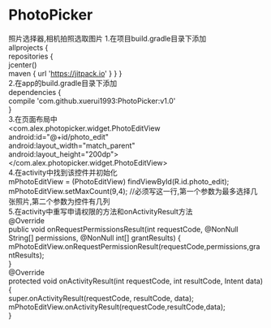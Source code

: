 # PhotoPicker
照片选择器,相机拍照选取图片
1.在项目build.gradle目录下添加
<br>
allprojects {
    <br>repositories {
	<br>jcenter()
       <br> maven { url 'https://jitpack.io' }
    }
}
<br>
2.在app的build.gradle目录下添加
<br>dependencies {
    <br>compile 'com.github.xuerui1993:PhotoPicker:v1.0'
<br>}
<br>
3.在页面布局中
<br><com.alex.photopicker.widget.PhotoEditView
		<br>android:id="@+id/photo_edit"
		<br>android:layout_width="match_parent"
		<br>android:layout_height="200dp">
<br></com.alex.photopicker.widget.PhotoEditView>
<br>
4.在activity中找到该控件并初始化
<br>mPhotoEditView = (PhotoEditView) findViewById(R.id.photo_edit);
<br>mPhotoEditView.setMaxCount(9,4); //必须写这一行,第一个参数为最多选择几张照片,第二个参数为控件有几列
<br>
5.在activity中重写申请权限的方法和onActivityResult方法
<br>@Override
<br>public void onRequestPermissionsResult(int requestCode, @NonNull String[] permissions, @NonNull int[] grantResults) {
<br>mPhotoEditView.onRequestPermissionResult(requestCode,permissions,grantResults);
<br>}
<br> @Override
<br>protected void onActivityResult(int requestCode, int resultCode, Intent data) {
<br>super.onActivityResult(requestCode, resultCode, data);
<br>mPhotoEditView.onActivityResult(requestCode,resultCode,data);
<br>}
